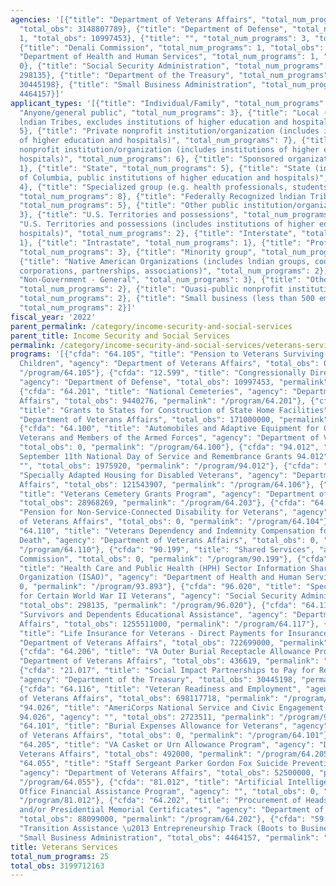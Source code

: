 ```yaml
---
agencies: '[{"title": "Department of Veterans Affairs", "total_num_programs": 16,
  "total_obs": 3148807789}, {"title": "Department of Defense", "total_num_programs":
  1, "total_obs": 10997453}, {"title": "", "total_num_programs": 3, "total_obs": 4699431},
  {"title": "Denali Commission", "total_num_programs": 1, "total_obs": 0}, {"title":
  "Department of Health and Human Services", "total_num_programs": 1, "total_obs":
  0}, {"title": "Social Security Administration", "total_num_programs": 1, "total_obs":
  298135}, {"title": "Department of the Treasury", "total_num_programs": 1, "total_obs":
  30445198}, {"title": "Small Business Administration", "total_num_programs": 1, "total_obs":
  4464157}]'
applicant_types: '[{"title": "Individual/Family", "total_num_programs": 11}, {"title":
  "Anyone/general public", "total_num_programs": 3}, {"title": "Local (includes State-designated
  lndian Tribes, excludes institutions of higher education and hospitals", "total_num_programs":
  5}, {"title": "Private nonprofit institution/organization (includes institutions
  of higher education and hospitals)", "total_num_programs": 7}, {"title": "Public
  nonprofit institution/organization (includes institutions of higher education and
  hospitals)", "total_num_programs": 6}, {"title": "Sponsored organization", "total_num_programs":
  1}, {"title": "State", "total_num_programs": 5}, {"title": "State (includes District
  of Columbia, public institutions of higher education and hospitals)", "total_num_programs":
  4}, {"title": "Specialized group (e.g. health professionals, students, veterans)",
  "total_num_programs": 8}, {"title": "Federally Recognized lndian Tribal Governments",
  "total_num_programs": 5}, {"title": "Other public institution/organization", "total_num_programs":
  3}, {"title": "U.S. Territories and possessions", "total_num_programs": 4}, {"title":
  "U.S. Territories and possessions (includes institutions of higher education and
  hospitals)", "total_num_programs": 2}, {"title": "Interstate", "total_num_programs":
  1}, {"title": "Intrastate", "total_num_programs": 1}, {"title": "Profit organization",
  "total_num_programs": 3}, {"title": "Minority group", "total_num_programs": 1},
  {"title": "Native American Organizations (includes lndian groups, cooperatives,
  corporations, partnerships, associations)", "total_num_programs": 2}, {"title":
  "Non-Government - General", "total_num_programs": 3}, {"title": "Other private institutions/organizations",
  "total_num_programs": 2}, {"title": "Quasi-public nonprofit institution/organization",
  "total_num_programs": 2}, {"title": "Small business (less than 500 employees)",
  "total_num_programs": 2}]'
fiscal_year: '2022'
parent_permalink: /category/income-security-and-social-services
parent_title: Income Security and Social Services
permalink: /category/income-security-and-social-services/veterans-services
programs: '[{"cfda": "64.105", "title": "Pension to Veterans Surviving Spouses, and
  Children", "agency": "Department of Veterans Affairs", "total_obs": 0, "permalink":
  "/program/64.105"}, {"cfda": "12.599", "title": "Congressionally Directed Assistance",
  "agency": "Department of Defense", "total_obs": 10997453, "permalink": "/program/12.599"},
  {"cfda": "64.201", "title": "National Cemeteries", "agency": "Department of Veterans
  Affairs", "total_obs": 9440276, "permalink": "/program/64.201"}, {"cfda": "64.005",
  "title": "Grants to States for Construction of State Home Facilities", "agency":
  "Department of Veterans Affairs", "total_obs": 171000000, "permalink": "/program/64.005"},
  {"cfda": "64.100", "title": "Automobiles and Adaptive Equipment for Certain Disabled
  Veterans and Members of the Armed Forces", "agency": "Department of Veterans Affairs",
  "total_obs": 0, "permalink": "/program/64.100"}, {"cfda": "94.012", "title": "AmeriCorps
  September 11th National Day of Service and Remembrance Grants 94.012", "agency":
  "", "total_obs": 1975920, "permalink": "/program/94.012"}, {"cfda": "64.106", "title":
  "Specially Adapted Housing for Disabled Veterans", "agency": "Department of Veterans
  Affairs", "total_obs": 121543907, "permalink": "/program/64.106"}, {"cfda": "64.203",
  "title": "Veterans Cemetery Grants Program", "agency": "Department of Veterans Affairs",
  "total_obs": 28968269, "permalink": "/program/64.203"}, {"cfda": "64.104", "title":
  "Pension for Non-Service-Connected Disability for Veterans", "agency": "Department
  of Veterans Affairs", "total_obs": 0, "permalink": "/program/64.104"}, {"cfda":
  "64.110", "title": "Veterans Dependency and Indemnity Compensation for Service-Connected
  Death", "agency": "Department of Veterans Affairs", "total_obs": 0, "permalink":
  "/program/64.110"}, {"cfda": "90.199", "title": "Shared Services", "agency": "Denali
  Commission", "total_obs": 0, "permalink": "/program/90.199"}, {"cfda": "93.893",
  "title": "Health Care and Public Health (HPH) Sector Information Sharing and Analysis
  Organization (ISAO)", "agency": "Department of Health and Human Services", "total_obs":
  0, "permalink": "/program/93.893"}, {"cfda": "96.020", "title": "Special Benefits
  for Certain World War II Veterans", "agency": "Social Security Administration",
  "total_obs": 298135, "permalink": "/program/96.020"}, {"cfda": "64.117", "title":
  "Survivors and Dependents Educational Assistance", "agency": "Department of Veterans
  Affairs", "total_obs": 1255511000, "permalink": "/program/64.117"}, {"cfda": "64.031",
  "title": "Life Insurance for Veterans - Direct Payments for Insurance", "agency":
  "Department of Veterans Affairs", "total_obs": 722699000, "permalink": "/program/64.031"},
  {"cfda": "64.206", "title": "VA Outer Burial Receptacle Allowance Program", "agency":
  "Department of Veterans Affairs", "total_obs": 436619, "permalink": "/program/64.206"},
  {"cfda": "21.017", "title": "Social Impact Partnerships to Pay for Results Act (SIPPRA)",
  "agency": "Department of the Treasury", "total_obs": 30445198, "permalink": "/program/21.017"},
  {"cfda": "64.116", "title": "Veteran Readiness and Employment", "agency": "Department
  of Veterans Affairs", "total_obs": 698117718, "permalink": "/program/64.116"}, {"cfda":
  "94.026", "title": "AmeriCorps National Service and Civic Engagement Research Competition
  94.026", "agency": "", "total_obs": 2723511, "permalink": "/program/94.026"}, {"cfda":
  "64.101", "title": "Burial Expenses Allowance for Veterans", "agency": "Department
  of Veterans Affairs", "total_obs": 0, "permalink": "/program/64.101"}, {"cfda":
  "64.205", "title": "VA Casket or Urn Allowance Program", "agency": "Department of
  Veterans Affairs", "total_obs": 492000, "permalink": "/program/64.205"}, {"cfda":
  "64.055", "title": "Staff Sergeant Parker Gordon Fox Suicide Prevention Grant Program",
  "agency": "Department of Veterans Affairs", "total_obs": 52500000, "permalink":
  "/program/64.055"}, {"cfda": "81.012", "title": "Artificial Intelligence and Technology
  Office Financial Assistance Program", "agency": "", "total_obs": 0, "permalink":
  "/program/81.012"}, {"cfda": "64.202", "title": "Procurement of Headstones and Markers
  and/or Presidential Memorial Certificates", "agency": "Department of Veterans Affairs",
  "total_obs": 88099000, "permalink": "/program/64.202"}, {"cfda": "59.066", "title":
  "Transition Assistance \u2013 Entrepreneurship Track (Boots to Business)", "agency":
  "Small Business Administration", "total_obs": 4464157, "permalink": "/program/59.066"}]'
title: Veterans Services
total_num_programs: 25
total_obs: 3199712163
---
```

